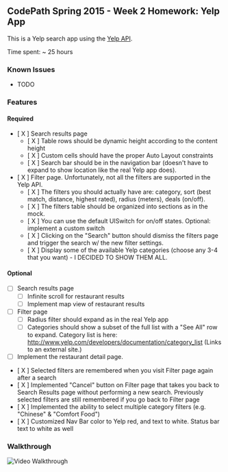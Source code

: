 ## CodePath Spring 2015 - Week 2 Homework: Yelp App

This is a Yelp search app using the [Yelp API](http://developer.rottentomatoes.com/docs/read/JSON).

Time spent: ~ 25 hours

### Known Issues
- TODO

### Features

#### Required

- [ X ] Search results page
   - [ X ] Table rows should be dynamic height according to the content height
   - [ X ] Custom cells should have the proper Auto Layout constraints
   - [ X ] Search bar should be in the navigation bar (doesn't have to expand to show location like the real Yelp app does).
- [ X ] Filter page. Unfortunately, not all the filters are supported in the Yelp API.
   - [ X ] The filters you should actually have are: category, sort (best match, distance, highest rated), radius (meters), deals (on/off).
   - [ X ] The filters table should be organized into sections as in the mock.
   - [ X ] You can use the default UISwitch for on/off states. Optional: implement a custom switch
   - [ X ] Clicking on the "Search" button should dismiss the filters page and trigger the search w/ the new filter settings.
   - [ X ] Display some of the available Yelp categories (choose any 3-4 that you want) - I DECIDED TO SHOW THEM ALL.

#### Optional

- [ ] Search results page
   - [ ] Infinite scroll for restaurant results
   - [ ] Implement map view of restaurant results
- [ ] Filter page
   - [ ] Radius filter should expand as in the real Yelp app
   - [ ] Categories should show a subset of the full list with a "See All" row to expand. Category list is here: http://www.yelp.com/developers/documentation/category_list (Links to an external site.)
- [ ] Implement the restaurant detail page.
- [ X ] Selected filters are remembered when you visit Filter page again after a search
- [ X ] Implemented "Cancel" button on Filter page that takes you back to Search Results page without performing a new search.  Previously selected filters are still remembered if you go back to Filter page
- [ X ] Implemented the ability to select multiple category filters (e.g. "Chinese" & "Comfort Food")
- [ X ] Customized Nav Bar color to Yelp red, and text to white.  Status bar text to white as well

### Walkthrough

![Video Walkthrough](...)


